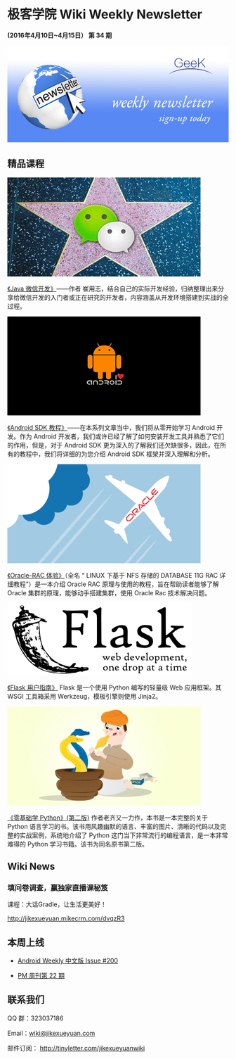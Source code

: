 # 极客学院 Wiki Weekly Newsletter 
 
**(2016年4月10日~4月15日） 第 34 期**                                                 

![newsletterlogo](images/newsletter-banner.jpg) 

## 精品课程

![](images/weixin1.jpg)

[《Java 微信开发》](http://wiki.jikexueyuan.com/project/java-wechat/)——作者 崔用志，结合自己的实际开发经验，归纳整理出来分享给微信开发的入门者或正在研究的开发者，内容涵盖从开发环境搭建到实战的全过程。

![](images/SDK.jpg)

[《Android SDK 教程》](http://wiki.jikexueyuan.com/project/android-sdk/)——在本系列文章当中，我们将从零开始学习 Android 开发。作为 Android 开发者，我们或许已经了解了如何安装开发工具并熟悉了它们的作用，但是，对于 Android SDK 更为深入的了解我们还欠缺很多，因此，在所有的教程中，我们将详细的为您介绍 Android SDK 框架并深入理解和分析。

![](images/oracle.jpg)

[《Oracle-RAC 体验》](http://wiki.jikexueyuan.com/project/oraclecluster/)（全名 “ LINUX 下基于 NFS 存储的 DATABASE 11G RAC 详细教程”）是一本介绍 Oracle RAC 原理与使用的教程，旨在帮助读者能够了解 Oracle 集群的原理，能够动手搭建集群，使用 Oracle Rac 技术解决问题。

![](images/flash.png)

[《Flask 用户指南》](http://wiki.jikexueyuan.com/project/flask-guide/)
Flask 是一个使用 Python 编写的轻量级 Web 应用框架。其 WSGI 工具箱采用 Werkzeug，模板引擎则使用 Jinja2。

![](images/python.jpg)

[《零基础学 Python》(第二版)](http://wiki.jikexueyuan.com/project/start-learning-python/)
作者老齐又一力作，本书是一本完整的关于 Python 语言学习的书。该书用风趣幽默的语言、丰富的图片、清晰的代码以及完整的实战案例，系统地介绍了 Python 这门当下非常流行的编程语言，是一本非常难得的 Python 学习书籍。该书为同名原书第二版。

## Wiki News

### 填问卷调查，赢独家直播课秘笈

课程：大话Gradle，让生活更美好！

<http://jikexueyuan.mikecrm.com/dvqzR3>

## 本周上线

- [Android Weekly 中文版 Issue #200](http://wiki.jikexueyuan.com/project/android-weekly/issue-200/index.html)

- [PM 周刊第 22 期](http://wiki.jikexueyuan.com/project/pmweekly/22.html)

## 联系我们

QQ 群：323037186

Email：wiki@jikexueyuan.com

邮件订阅： <http://tinyletter.com/jikexueyuanwiki>

